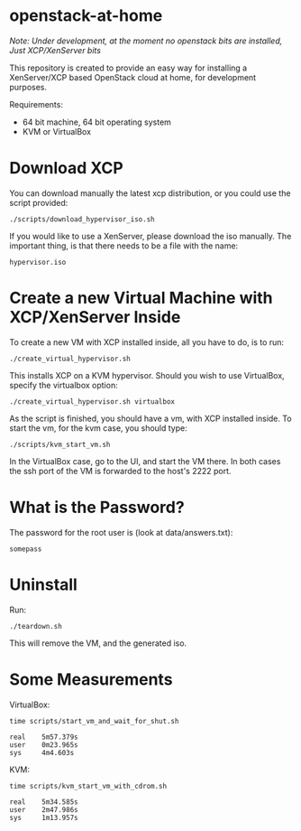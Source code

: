 openstack-at-home
=================
*Note: Under development, at the moment no openstack bits are installed,
Just XCP/XenServer bits*

This repository is created to provide an easy way for installing a
XenServer/XCP based OpenStack cloud at home, for development purposes.

Requirements:

 - 64 bit machine, 64 bit operating system
 - KVM or VirtualBox

Download XCP
============
You can download manually the latest xcp distribution, or you could use the
script provided:

    ./scripts/download_hypervisor_iso.sh

If you would like to use a XenServer, please download the iso manually. The
important thing, is that there needs to be a file with the name:

    hypervisor.iso

Create a new Virtual Machine with XCP/XenServer Inside
======================================================
To create a new VM with XCP installed inside, all you have to do, is to run:

    ./create_virtual_hypervisor.sh

This installs XCP on a KVM hypervisor. Should you wish to use VirtualBox,
specify the virtualbox option:

    ./create_virtual_hypervisor.sh virtualbox

As the script is finished, you should have a vm, with XCP installed inside. To
start the vm, for the kvm case, you should type:

    ./scripts/kvm_start_vm.sh

In the VirtualBox case, go to the UI, and start the VM there. In both cases
the ssh port of the VM is forwarded to the host's 2222 port.

What is the Password?
=====================
The password for the root user is (look at data/answers.txt):

    somepass

Uninstall
=========
Run:

    ./teardown.sh

This will remove the VM, and the generated iso.

Some Measurements
=================

VirtualBox:

    time scripts/start_vm_and_wait_for_shut.sh

    real    5m57.379s
    user    0m23.965s
    sys     4m4.603s

KVM:

    time scripts/kvm_start_vm_with_cdrom.sh

    real    5m34.585s
    user    2m47.986s
    sys     1m13.957s
